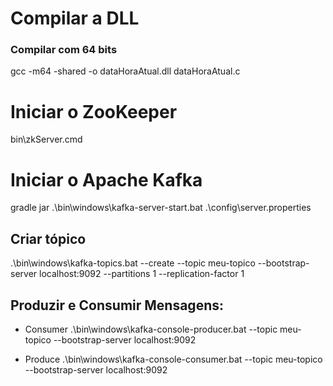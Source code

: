 # Compilar a DLL 

### Compilar com 64 bits
gcc -m64 -shared -o dataHoraAtual.dll dataHoraAtual.c

# Iniciar o ZooKeeper
bin\zkServer.cmd

# Iniciar o Apache Kafka
gradle jar
.\bin\windows\kafka-server-start.bat .\config\server.properties

## Criar tópico
.\bin\windows\kafka-topics.bat --create --topic meu-topico --bootstrap-server localhost:9092 --partitions 1 --replication-factor 1

## Produzir e Consumir Mensagens:
- Consumer
.\bin\windows\kafka-console-producer.bat --topic meu-topico --bootstrap-server localhost:9092

- Produce
.\bin\windows\kafka-console-consumer.bat --topic meu-topico --bootstrap-server localhost:9092
